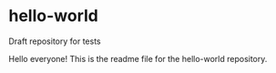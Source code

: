 # hello-world
Draft repository for tests

Hello everyone!
This is the readme file for the hello-world repository.
